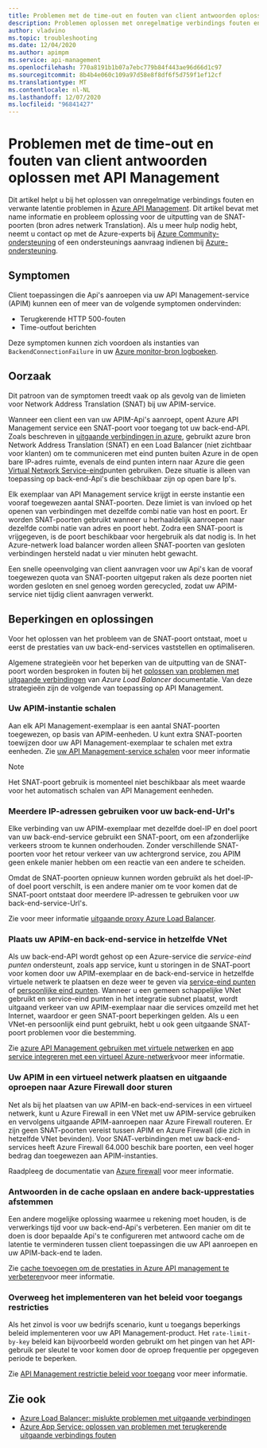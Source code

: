 ```yaml
---
title: Problemen met de time-out en fouten van client antwoorden oplossen met API Management
description: Problemen oplossen met onregelmatige verbindings fouten en verwante latentie problemen in API Management
author: vladvino
ms.topic: troubleshooting
ms.date: 12/04/2020
ms.author: apimpm
ms.service: api-management
ms.openlocfilehash: 770a8191b1b07a7ebc779b84f443ae96d66d1c97
ms.sourcegitcommit: 8b4b4e060c109a97d58e8f8df6f5d759f1ef12cf
ms.translationtype: MT
ms.contentlocale: nl-NL
ms.lasthandoff: 12/07/2020
ms.locfileid: "96841427"
---
```

# <a name="troubleshooting-client-response-timeouts-and-errors-with-api-management"></a>Problemen met de time-out en fouten van client antwoorden oplossen met API Management

Dit artikel helpt u bij het oplossen van onregelmatige verbindings fouten en verwante latentie problemen in [Azure API Management](./api-management-key-concepts.md). Dit artikel bevat met name informatie en probleem oplossing voor de uitputting van de SNAT-poorten (bron adres netwerk Translation). Als u meer hulp nodig hebt, neemt u contact op met de Azure-experts bij [Azure Community-ondersteuning](https://azure.microsoft.com/support/community/) of een ondersteunings aanvraag indienen bij [Azure-ondersteuning](https://azure.microsoft.com/support/options/).

## <a name="symptoms"></a>Symptomen

Client toepassingen die Api's aanroepen via uw API Management-service (APIM) kunnen een of meer van de volgende symptomen ondervinden:

* Terugkerende HTTP 500-fouten
* Time-outfout berichten

Deze symptomen kunnen zich voordoen als instanties van `BackendConnectionFailure` in uw [Azure monitor-bron logboeken](../azure-monitor/platform/resource-logs.md).

## <a name="cause"></a>Oorzaak

Dit patroon van de symptomen treedt vaak op als gevolg van de limieten voor Network Address Translation (SNAT) bij uw APIM-service.

Wanneer een client een van uw APIM-Api's aanroept, opent Azure API Management service een SNAT-poort voor toegang tot uw back-end-API. Zoals beschreven in [uitgaande verbindingen in azure](../load-balancer/load-balancer-outbound-connections.md), gebruikt azure bron Network Address Translation (SNAT) en een Load Balancer (niet zichtbaar voor klanten) om te communiceren met eind punten buiten Azure in de open bare IP-adres ruimte, evenals de eind punten intern naar Azure die geen [Virtual Network Service-eind](../virtual-network/virtual-network-service-endpoints-overview.md)punten gebruiken. Deze situatie is alleen van toepassing op back-end-Api's die beschikbaar zijn op open bare Ip's.

Elk exemplaar van API Management service krijgt in eerste instantie een vooraf toegewezen aantal SNAT-poorten. Deze limiet is van invloed op het openen van verbindingen met dezelfde combi natie van host en poort. Er worden SNAT-poorten gebruikt wanneer u herhaaldelijk aanroepen naar dezelfde combi natie van adres en poort hebt. Zodra een SNAT-poort is vrijgegeven, is de poort beschikbaar voor hergebruik als dat nodig is. In het Azure-netwerk load balancer worden alleen SNAT-poorten van gesloten verbindingen hersteld nadat u vier minuten hebt gewacht.

Een snelle opeenvolging van client aanvragen voor uw Api's kan de vooraf toegewezen quota van SNAT-poorten uitgeput raken als deze poorten niet worden gesloten en snel genoeg worden gerecycled, zodat uw APIM-service niet tijdig client aanvragen verwerkt.

## <a name="mitigations-and-solutions"></a>Beperkingen en oplossingen

Voor het oplossen van het probleem van de SNAT-poort ontstaat, moet u eerst de prestaties van uw back-end-services vaststellen en optimaliseren.

Algemene strategieën voor het beperken van de uitputting van de SNAT-poort worden besproken in fouten bij het [oplossen van problemen met uitgaande verbindingen](../load-balancer/troubleshoot-outbound-connection.md) van *Azure Load Balancer* documentatie. Van deze strategieën zijn de volgende van toepassing op API Management.

### <a name="scale-your-apim-instance"></a>Uw APIM-instantie schalen

Aan elk API Management-exemplaar is een aantal SNAT-poorten toegewezen, op basis van APIM-eenheden. U kunt extra SNAT-poorten toewijzen door uw API Management-exemplaar te schalen met extra eenheden. Zie [uw API Management-service schalen](upgrade-and-scale.md#scale-your-api-management-service) voor meer informatie

> [!NOTE]
> Het SNAT-poort gebruik is momenteel niet beschikbaar als meet waarde voor het automatisch schalen van API Management eenheden.

### <a name="use-multiple-ips-for-your-backend-urls"></a>Meerdere IP-adressen gebruiken voor uw back-end-Url's

Elke verbinding van uw APIM-exemplaar met dezelfde doel-IP en doel poort van uw back-end-service gebruikt een SNAT-poort, om een afzonderlijke verkeers stroom te kunnen onderhouden. Zonder verschillende SNAT-poorten voor het retour verkeer van uw achtergrond service, zou APIM geen enkele manier hebben om een reactie van een andere te scheiden.

Omdat de SNAT-poorten opnieuw kunnen worden gebruikt als het doel-IP-of doel poort verschilt, is een andere manier om te voor komen dat de SNAT-poort ontstaat door meerdere IP-adressen te gebruiken voor uw back-end-service-Url's.

Zie voor meer informatie [uitgaande proxy Azure Load Balancer](../load-balancer/load-balancer-outbound-connections.md).

### <a name="place-your-apim-and-backend-service-in-the-same-vnet"></a>Plaats uw APIM-en back-end-service in hetzelfde VNet

Als uw back-end-API wordt gehost op een Azure-service die *service-eind punten* ondersteunt, zoals app service, kunt u storingen in de SNAT-poort voor komen door uw APIM-exemplaar en de back-end-service in hetzelfde virtuele netwerk te plaatsen en deze weer te geven via [service-eind punten](../virtual-network/virtual-network-service-endpoints-overview.md) of [persoonlijke eind punten](../private-link/private-endpoint-overview.md). Wanneer u een gemeen schappelijke VNet gebruikt en service-eind punten in het integratie subnet plaatst, wordt uitgaand verkeer van uw APIM-exemplaar naar die services omzeild met het Internet, waardoor er geen SNAT-poort beperkingen gelden. Als u een VNet-en persoonlijk eind punt gebruikt, hebt u ook geen uitgaande SNAT-poort problemen voor die bestemming.

Zie [azure API Management gebruiken met virtuele netwerken](api-management-using-with-vnet.md) en [app service integreren met een virtueel Azure-netwerk](../app-service/web-sites-integrate-with-vnet.md)voor meer informatie.

### <a name="place-your-apim-in-a-virtual-network-and-route-outbound-calls-to-azure-firewall"></a>Uw APIM in een virtueel netwerk plaatsen en uitgaande oproepen naar Azure Firewall door sturen

Net als bij het plaatsen van uw APIM-en back-end-services in een virtueel netwerk, kunt u Azure Firewall in een VNet met uw APIM-service gebruiken en vervolgens uitgaande APIM-aanroepen naar Azure Firewall routeren. Er zijn geen SNAT-poorten vereist tussen APIM en Azure Firewall (die zich in hetzelfde VNet bevinden). Voor SNAT-verbindingen met uw back-end-services heeft Azure Firewall 64.000 beschik bare poorten, een veel hoger bedrag dan toegewezen aan APIM-instanties.

Raadpleeg de documentatie van [Azure firewall](../firewall/overview.md) voor meer informatie.

### <a name="consider-response-caching-and-other-backend-performance-tuning"></a>Antwoorden in de cache opslaan en andere back-upprestaties afstemmen

Een andere mogelijke oplossing waarmee u rekening moet houden, is de verwerkings tijd voor uw back-end-Api's verbeteren. Een manier om dit te doen is door bepaalde Api's te configureren met antwoord cache om de latentie te verminderen tussen client toepassingen die uw API aanroepen en uw APIM-back-end te laden.

Zie [cache toevoegen om de prestaties in Azure API management te verbeteren](api-management-howto-cache.md)voor meer informatie.

### <a name="consider-implementing-access-restriction-policies"></a>Overweeg het implementeren van het beleid voor toegangs restricties

Als het zinvol is voor uw bedrijfs scenario, kunt u toegangs beperkings beleid implementeren voor uw API Management-product. Het `rate-limit-by-key` beleid kan bijvoorbeeld worden gebruikt om het pingen van het API-gebruik per sleutel te voor komen door de oproep frequentie per opgegeven periode te beperken.

Zie [API Management restrictie beleid voor toegang](api-management-access-restriction-policies.md) voor meer informatie.

## <a name="see-also"></a>Zie ook

* [Azure Load Balancer: mislukte problemen met uitgaande verbindingen](../load-balancer/troubleshoot-outbound-connection.md)
* [Azure App Service: oplossen van problemen met terugkerende uitgaande verbindings fouten](../app-service/troubleshoot-intermittent-outbound-connection-errors.md)
